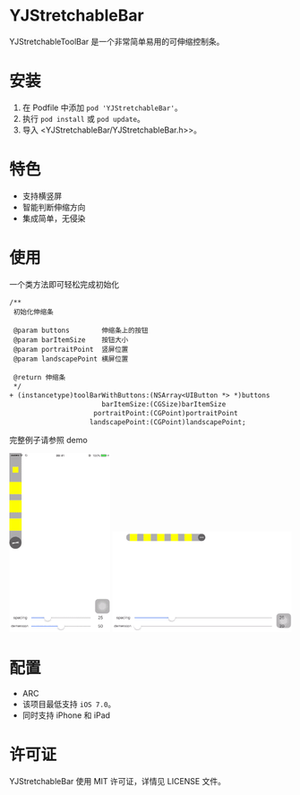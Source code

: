 YJStretchableBar
==================

YJStretchableToolBar 是一个非常简单易用的可伸缩控制条。

安装
==================

1. 在 Podfile 中添加  `pod 'YJStretchableBar'`。
2. 执行 `pod install` 或 `pod update`。
3. 导入 \<YJStretchableBar/YJStretchableBar.h>\>。

特色
==================

- 支持横竖屏
- 智能判断伸缩方向
- 集成简单，无侵染

使用
==================

一个类方法即可轻松完成初始化

```objc
/**
 初始化伸缩条

 @param buttons        伸缩条上的按钮
 @param barItemSize    按钮大小
 @param portraitPoint  竖屏位置
 @param landscapePoint 横屏位置

 @return 伸缩条
 */
+ (instancetype)toolBarWithButtons:(NSArray<UIButton *> *)buttons
                       barItemSize:(CGSize)barItemSize
                     portraitPoint:(CGPoint)portraitPoint
                    landscapePoint:(CGPoint)landscapePoint;
```

完整例子请参照 demo

![image](https://github.com/SplashZ/YJStretchableBar/blob/master/portrait.gif)
![image](https://github.com/SplashZ/YJStretchableBar/blob/master/landscape.gif)

配置
==================

- ARC
- 该项目最低支持 `iOS 7.0`。
- 同时支持 iPhone 和 iPad

许可证
==================

YJStretchableBar 使用 MIT 许可证，详情见 LICENSE 文件。

